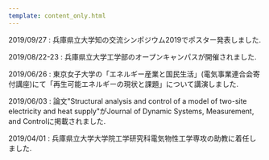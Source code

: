 ```yaml
---
template: content_only.html
---
```


2019/09/27
: 兵庫県立大学知の交流シンポジウム2019でポスター発表しました.

2019/08/22-23
: 兵庫県立大学工学部のオープンキャンパスが開催されました. 

2019/06/26
: 東京女子大学の「エネルギー産業と国民生活」(電気事業連合会寄付講座)にて「再生可能エネルギーの現状と課題」について講演しました. 

2019/06/03
: 論文"Structural analysis and control of a model of two-site electricity and heat supply"がJournal of Dynamic Systems, Measurement, and Controlに掲載されました.

2019/04/01
: 兵庫県立大学大学院工学研究科電気物性工学専攻の助教に着任しました.
